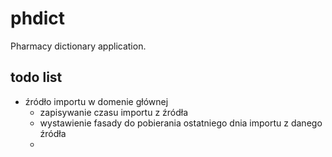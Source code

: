 # phdict

Pharmacy dictionary application.

## todo list
- źródło importu w domenie głównej
  - zapisywanie czasu importu z źródła
  - wystawienie fasady do pobierania ostatniego dnia importu z danego źródła
  - 